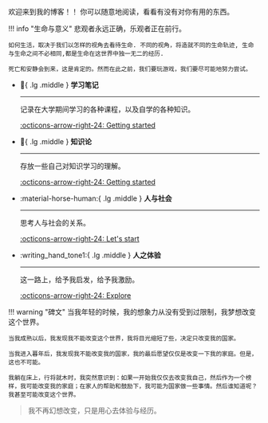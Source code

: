 欢迎来到我的博客！！
你可以随意地阅读，看看有没有对你有用的东西。

!!! info "生命与意义"
    悲观者永远正确，乐观者正在前行。

    如何生活，取决于我们以怎样的视角去看待生命. 不同的视角，将造就不同的生命轨迹, 生命与生命之间不必相同,都是生命在这世界中独一无二的经历.

    死亡和安静会到来，这是肯定的。然而在此之前，我们要玩游戏，我们要尽可能地努力尝试。

<div class="grid cards" markdown>

-   :notebook_with_decorative_cover:{ .lg .middle } __学习笔记__

    ---

    记录在大学期间学习的各种课程，以及自学的各种知识。

    [:octicons-arrow-right-24: Getting started](learning/ai-introduction.md)

-   :mage:{ .lg .middle } __知识论__

    ---

    存放一些自己对知识学习的理解。

    [:octicons-arrow-right-24: Getting started](knowledge/know.md)

-   :material-horse-human:{ .lg .middle } __人与社会__

    ---

    思考人与社会的关系。

    [:octicons-arrow-right-24: Let's start](human-society/society.md)

-   :writing_hand_tone1:{ .lg .middle } __人之体验__

    ---

    这一路上，给予我启发，给予我激励。

    [:octicons-arrow-right-24: Explore](Experience/quotes/Einstein.md)

</div>

!!! warning "碑文"
    当我年轻的时候，我的想象力从没有受到过限制，我梦想改变这个世界。

    当我成熟以后，我发现我不能改变这个世界，我将目光缩短了些，决定只改变我的国家。

    当我进入暮年后，我发现我不能改变我的国家，我的最后愿望仅仅是改变一下我的家庭。但是，这也不可能。

    我躺在床上，行将就木时，我突然意识到：如果一开始我仅仅去改变我自己，然后作为一个榜样，我可能改变我的家庭；在家人的帮助和鼓励下，我可能为国家做一些事情。然后谁知道呢？我甚至可能改变这个世界。

> 我不再幻想改变，只是用心去体验与经历。
